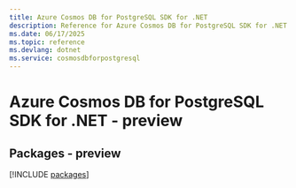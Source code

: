 ```yaml
---
title: Azure Cosmos DB for PostgreSQL SDK for .NET
description: Reference for Azure Cosmos DB for PostgreSQL SDK for .NET
ms.date: 06/17/2025
ms.topic: reference
ms.devlang: dotnet
ms.service: cosmosdbforpostgresql
---
```

# Azure Cosmos DB for PostgreSQL SDK for .NET - preview
## Packages - preview
[!INCLUDE [packages](cosmos-db-for-postgresql-index.md)]